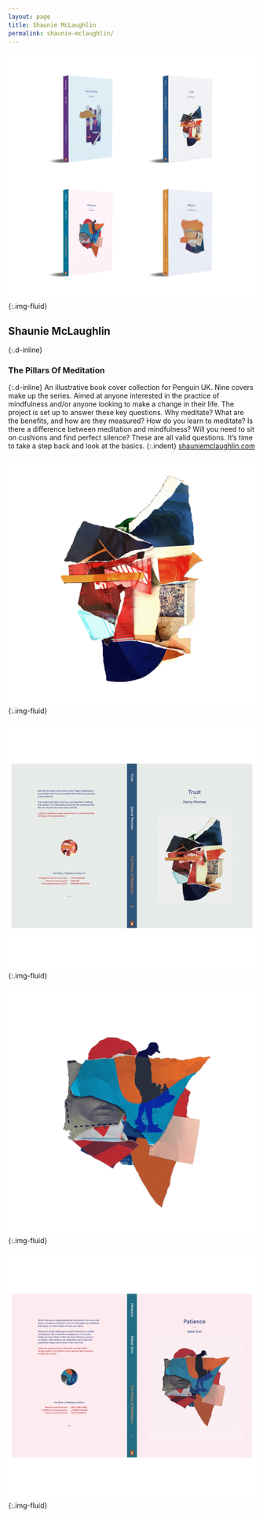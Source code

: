 ```yaml
---
layout: page
title: Shaunie McLaughlin
permalink: shaunie-mclaughlin/
---
```

![Mock-up of 4 book cover designs, featuring montage illustration](../images/shaunie_mclaughlin_01.jpg "Book cover designs"){:.img-fluid}
## Shaunie McLaughlin
{:.d-inline}
### The Pillars Of Meditation
{:.d-inline}
An illustrative book cover collection for Penguin UK. Nine covers make up the series. Aimed at anyone interested in the practice of mindfulness and/or anyone looking to make a change in their life. The project is set up to answer these key questions. Why meditate? What are the benefits, and how are they measured? How do you learn to meditate? Is there a difference between meditation and mindfulness? Will you need to sit on cushions and find perfect silence? These are all valid questions. It’s time to take a step back and look at the basics.
{:.indent}
[shauniemclaughlin.com](https://shauniemclaughlin.com)

![Montage illustration artwork](../images/shaunie_mclaughlin_02.jpg "Montage artwork"){:.img-fluid}

![Front, back and cover design artwork, for book titled Trust](../images/shaunie_mclaughlin_03.jpg "Book cover designs"){:.img-fluid}

![Montage illustration artwork](../images/shaunie_mclaughlin_04.jpg "Montage artwork"){:.img-fluid}

![Front, back and cover design artwork, for book titled Patience](../images/shaunie_mclaughlin_05.jpg "Book cover designs"){:.img-fluid}

